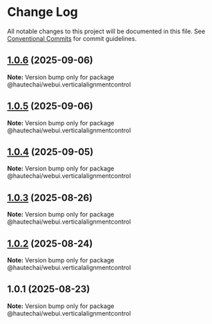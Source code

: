 # Change Log

All notable changes to this project will be documented in this file.
See [Conventional Commits](https://conventionalcommits.org) for commit guidelines.

## [1.0.6](https://github.com/HautechAI/webui/compare/@hautechai/webui.verticalalignmentcontrol@1.0.5...@hautechai/webui.verticalalignmentcontrol@1.0.6) (2025-09-06)

**Note:** Version bump only for package @hautechai/webui.verticalalignmentcontrol

## [1.0.5](https://github.com/HautechAI/webui/compare/@hautechai/webui.verticalalignmentcontrol@1.0.4...@hautechai/webui.verticalalignmentcontrol@1.0.5) (2025-09-06)

**Note:** Version bump only for package @hautechai/webui.verticalalignmentcontrol

## [1.0.4](https://github.com/HautechAI/webui/compare/@hautechai/webui.verticalalignmentcontrol@1.0.3...@hautechai/webui.verticalalignmentcontrol@1.0.4) (2025-09-05)

**Note:** Version bump only for package @hautechai/webui.verticalalignmentcontrol

## [1.0.3](https://github.com/HautechAI/webui/compare/@hautechai/webui.verticalalignmentcontrol@1.0.2...@hautechai/webui.verticalalignmentcontrol@1.0.3) (2025-08-26)

**Note:** Version bump only for package @hautechai/webui.verticalalignmentcontrol

## [1.0.2](https://github.com/HautechAI/webui/compare/@hautechai/webui.verticalalignmentcontrol@1.0.1...@hautechai/webui.verticalalignmentcontrol@1.0.2) (2025-08-24)

**Note:** Version bump only for package @hautechai/webui.verticalalignmentcontrol

## 1.0.1 (2025-08-23)

**Note:** Version bump only for package @hautechai/webui.verticalalignmentcontrol
